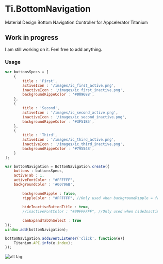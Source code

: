 # Ti.BottomNavigation
Material Design Bottom Navigation Controller for Appcelerator Titanium

## Work in progress
I am still working on it. Feel free to add anything.

### Usage
```javascript
var buttonsSpecs = [
	{
		title : 'First',
		activeIcon : '/images/ic_first_active.png',
		inactiveIcon : '/images/ic_first_inactive.png',
		backgroundRippeColor : '#009688',
	},
	{
		title : 'Second',
		activeIcon : '/images/ic_second_active.png',
		inactiveIcon : '/images/ic_second_inactive.png',
		backgroundRippeColor : '#3F51B5',
	},
	{
		title : 'Third',
		activeIcon : '/images/ic_third_active.png',
		inactiveIcon : '/images/ic_third_inactive.png',
		backgroundRippeColor : '#795548',
	}
]; 

var bottomNavigation = BottomNavigation.create({
	buttons : buttonsSpecs,
	activeTab : 1,
	activeFontColor : "#FFFFFF",
	backgroundColor : '#00796B',
	
        backgroundRipple : false,
        rippleColor : "#FFFFFF", //Only used when backgroundRipple = false
        
        hideInactiveButtonTitle : true,
        //inactiveFontColor : "#99FFFFFF", //Only used when hideInactiveButtonTitle = false
        
        canExpandTabOnSelect : true
});
window.add(bottomNavigation);

bottomNavigation.addEventListener('click', function(e){
	Titanium.API.info(e.index);
});
```

![alt tag](https://github.com/deckameron/Ti.BottomNavigation/blob/master/components_bottomnavigation_spec_fixedbottomnav.gif)
